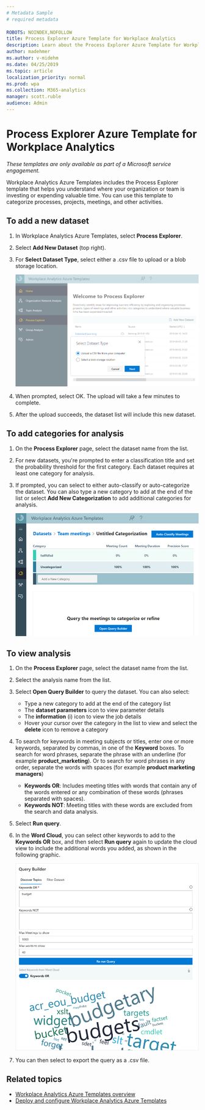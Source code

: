 ```yaml
---
# Metadata Sample
# required metadata

ROBOTS: NOINDEX,NOFOLLOW
title: Process Explorer Azure Template for Workplace Analytics 
description: Learn about the Process Explorer Azure Template for Workplace Analytics and how to use it
author: madehmer
ms.author: v-midehm
ms.date: 04/25/2019
ms.topic: article
localization_priority: normal 
ms.prod: wpa
ms.collection: M365-analytics
manager: scott.ruble
audience: Admin
---
```


# Process Explorer Azure Template for Workplace Analytics

_These templates are only available as part of a Microsoft service engagement._

Workplace Analytics Azure Templates includes the Process Explorer template that helps you understand where your organization or team is investing or expending valuable time. You can use this template to categorize processes, projects, meetings, and other activities.

## To add a new dataset

1. In Workplace Analytics Azure Templates, select **Process Explorer**.
2. Select **Add New Dataset** (top right).
3. For **Select Dataset Type**, select either a .csv file to upload or a blob storage location.

   ![Select a dataset type](./images/process-explorer.png)

4. When prompted, select OK. The upload will take a few minutes to complete.
5. After the upload succeeds, the dataset list will include this new dataset.

## To add categories for analysis

1. On the **Process Explorer** page, select the dataset name from the list.
2. For new datasets, you're prompted to enter a classification title and set the probability threshold for the first category. Each dataset requires at least one category for analysis.
3. If prompted, you can select to either auto-classify or auto-categorize the dataset. You can also type a new category to add at the end of the list or select **Add New Categorization** to add additional categories for analysis.

   ![Auto-classify the dataset](./images/process-explorer-auto-classify.png)

## To view analysis

1. On the **Process Explorer** page, select the dataset name from the list.
2. Select the analysis name from the list.
3. Select **Open Query Builder** to query the dataset. You can also select:
   * Type a new category to add at the end of the category list
   * The **dataset parameters** icon to view parameter details
   * The **information** (i) icon to view the job details
   * Hover your cursor over the category in the list to view and select the **delete** icon to remove a category
4. To search for keywords in meeting subjects or titles, enter one or more keywords, separated by commas, in one of the **Keyword** boxes. To search for word phrases, separate the phrase with an underline (for example **product_marketing**). Or to search for word phrases in any order, separate the words with spaces (for example **product marketing managers**)
   * **Keywords OR**: Includes meeting titles with words that contain any of the words entered or any combination of these words (phrases separated with spaces).
   * **Keywords NOT**: Meeting titles with these words are excluded from the search and data analysis.
5. Select **Run query**.
6. In the **Word Cloud**, you can select other keywords to add to the **Keywords OR** box, and then select **Run query** again to update the cloud view to include the additional words you added, as shown in the following graphic.

   ![Process Explorer Word Cloud](./images/pexp-word-cloud.png)

7. You can then select to export the query as a .csv file.

## Related topics

* [Workplace Analytics Azure Templates overview](./overview.md)
* [Deploy and configure Workplace Analytics Azure Templates](./deploy-configure.md)
